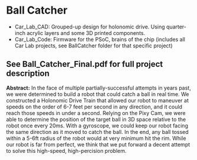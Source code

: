 # Ball Catcher
* Car_Lab_CAD: Grouped-up design for holonomic drive. Using quarter-inch acrylic layers and some 3D printed components.
* Car_Lab_Code: Firmware for the PSoC, brains of the chip (includes all Car Lab projects, see BallCatcher folder for that specific project)

## See Ball_Catcher_Final.pdf for full project description

**Abstract:**
In the face of multiple partially-successful attempts in years past, we were determined to build a robot that could catch a ball in real time. We constructed a Holonomic Drive Train that allowed our robot to maneuver at speeds on the order of 6-7 feet per second in any direction, and it could reach those speeds in under a second. Relying on the Pixy Cam, we were able to determine the position of the target ball in 3D space relative to the robot once every 20ms. With a gyroscope, we could keep our robot facing the same direction as it moved to catch the ball. In the end, any ball tossed within a 5-6ft radius of the robot would at very minimum hit the rim. While our robot is far from perfect, we think that we put forward a decent attempt to solve this high-speed, high-percision problem.
